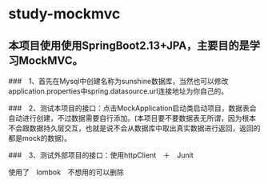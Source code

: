 # study-mockmvc

## 本项目使用使用SpringBoot2.13+JPA，主要目的是学习MockMVC。

###　1、首先在Mysql中创建名称为sunshine数据库，当然也可以修改application.properties中spring.datasource.url连接地址为你自己的。

###　2、测试本项目的接口：点击MockApplication启动类启动项目，数据表会自动进行创建，不过数据需要自行添加。(本项目要不要数据表无所谓，因为根本不会跟数据持久层交互，也就是说不会从数据库中取出真实数据进行返回，返回的都是mock的数据)。

###　3、测试外部项目的接口：使用httpClient　＋　Junit


使用了　lombok　不想用的可以删除




